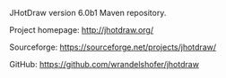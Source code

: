 JHotDraw version 6.0b1 Maven repository.

Project homepage: http://jhotdraw.org/

Sourceforge: https://sourceforge.net/projects/jhotdraw/

GitHub: https://github.com/wrandelshofer/jhotdraw
